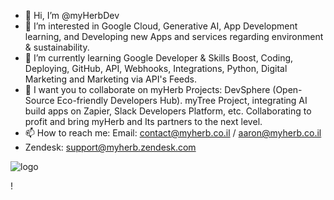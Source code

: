 - 👋 Hi, I’m @myHerbDev
- 👀 I’m interested in Google Cloud, Generative AI, App Development learning, and Developing new Apps and services regarding environment & sustainability.
- 🌱 I’m currently learning Google Developer & Skills Boost, Coding, Deploying, GitHub, API, Webhooks, Integrations, Python, Digital Marketing and Marketing via API's Feeds.
- 💞️ I want you to collaborate on myHerb Projects: DevSphere (Open-Source Eco-friendly Developers Hub). myTree Project, integrating AI build apps on Zapier, Slack Developers Platform, etc. Collaborating to profit and bring myHerb and Its partners to the next level. 
- 📫 How to reach me: Email: contact@myherb.co.il / aaron@myherb.co.il
- Zendesk: support@myherb.zendesk.com

![logo](https://github.com/myHerbDev/myHerbDev/assets/137535445/b7f71399-1dd7-47bd-a716-3b1d4d639daf)
<!---
myHerbDev/myHerbDev is a ✨ special ✨ repository because its `README.md` (this file) appears on your GitHub profile.
You can click the Preview link to take a look at your changes.
--->!


